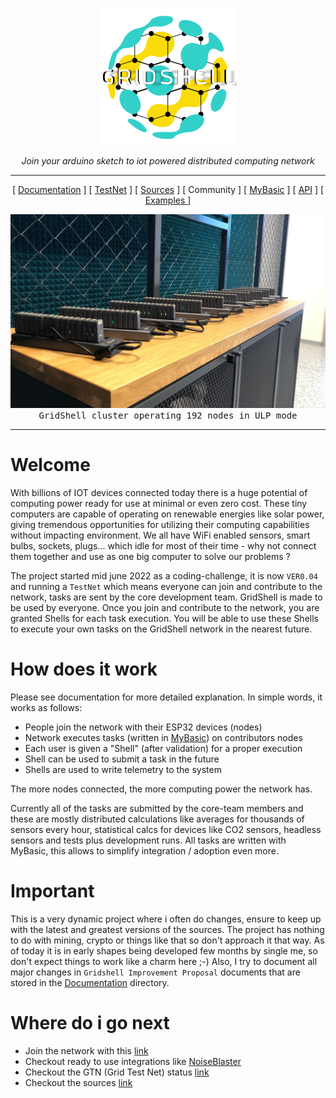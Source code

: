 <p align="center">
  <img  src="https://github.com/invpe/gridshell/blob/main/Resources/gridshell_small.png">
</p>

<p align="center">
  <i>Join your arduino sketch to iot powered distributed computing network</i>
</p>
 

- - - - - - - - - - - -

 
<div align="center">
 
[ [Documentation](https://github.com/invpe/gridshell/tree/main/Documentation) ] [ [TestNet](https://api.gridshell.net/status/) ] [ [Sources](https://github.com/invpe/gridshell/tree/main/Sources) ] [ Community ] [ [MyBasic](https://github.com/paladin-t/my_basic) ] [ [API](https://github.com/invpe/GridShell/tree/main/Documentation/API) ] [ [ Examples ](https://github.com/invpe/GridShell/tree/main/Sources/Integrations) ]
  
</div> 

<img src=https://github.com/invpe/gridshell/blob/main/Resources/GSEP.png>
<div align="center"><tt>GridShell cluster operating 192 nodes in ULP mode</tt></div>
   
-----   

# Welcome

With billions of IOT devices connected today there is a huge potential of computing power ready for use at minimal or even zero cost. These tiny computers are capable of operating on renewable energies like solar power, giving tremendous opportunities for utilizing their computing capabilities without impacting environment. We all have WiFi enabled sensors, smart bulbs, sockets, plugs... which idle for most of their time - why not connect them together and use as one big computer to solve our problems ?

The project started mid june 2022 as a coding-challenge, it is now `VER0.04` and running a `TestNet` which means everyone can join and contribute to the network, tasks are sent by the core development team. GridShell is made to be used by everyone. Once you join and contribute to the network, you are granted Shells for each task execution. You will be able to use these Shells to execute your own tasks on the GridShell network in the nearest future.


# How does it work 

Please see documentation for more detailed explanation. In simple words, it works as follows:

- People join the network with their ESP32 devices (nodes)
- Network executes tasks (written in [MyBasic](https://github.com/paladin-t/my_basic)) on contributors nodes
- Each user is given a "Shell" (after validation) for a proper execution
- Shell can be used to submit a task in the future 
- Shells are used to write telemetry to the system

The more nodes connected, the more computing power the network has.

Currently all of the tasks are submitted by the core-team members and these are mostly distributed calculations like averages for thousands of sensors every hour, statistical calcs for devices like CO2 sensors, headless sensors and tests plus development runs. All tasks are written with MyBasic, this allows to simplify integration / adoption even more.

# Important

This is a very dynamic project where i often do changes, ensure to keep up with the latest and greatest versions of the sources.
The project has nothing to do with mining, crypto or things like that so don't approach it that way. As of today it is in early shapes
being developed few months by single me, so don't expect things to work like a charm here ;-)
Also,
I try to document all major changes in `Gridshell Improvement Proposal` documents that are stored in the [Documentation](https://github.com/invpe/gridshell/tree/main/Documentation) directory.

# Where do i go next

- Join the network with this [link](https://github.com/invpe/GridShell/tree/main/Documentation/Tutorials)
- Checkout ready to use integrations like [NoiseBlaster](https://github.com/invpe/GridShell/tree/main/Sources/Integrations/NoiseBlaster)
- Checkout the GTN (Grid Test Net) status [link](https://api.gridshell.net/status/)
- Checkout the sources [link](https://github.com/invpe/GridShell/tree/main/Sources)

 


 

 
  
    

  

